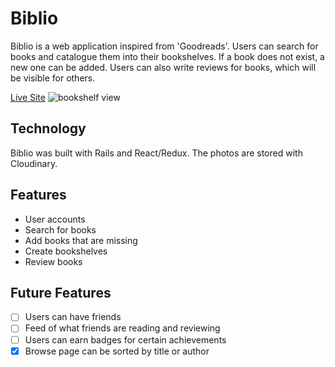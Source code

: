 # Biblio
Biblio is a web application inspired from 'Goodreads'. Users can search
for books and catalogue them into their bookshelves. If a book does not exist,
a new one can be added. Users can also write reviews for books, which
will be visible for others.

[Live Site](http://www.biblio-phile.com)
![bookshelf view](http://res.cloudinary.com/biblio/image/upload/v1484950566/Screen_Shot_2017-01-20_at_2.15.09_PM_yuwsfn.png)

## Technology
Biblio was built with Rails and React/Redux. The photos are stored
with Cloudinary.

## Features
- User accounts
- Search for books
- Add books that are missing
- Create bookshelves
- Review books

## Future Features
- [ ] Users can have friends
- [ ] Feed of what friends are reading and reviewing
- [ ] Users can earn badges for certain achievements
- [X] Browse page can be sorted by title or author
